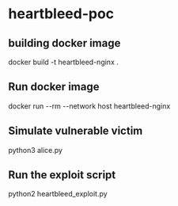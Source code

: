 # heartbleed-poc

## building docker image
docker build -t heartbleed-nginx .

## Run docker image
docker run --rm --network host heartbleed-nginx

## Simulate vulnerable victim
python3 alice.py

## Run the exploit script
python2 heartbleed_exploit.py